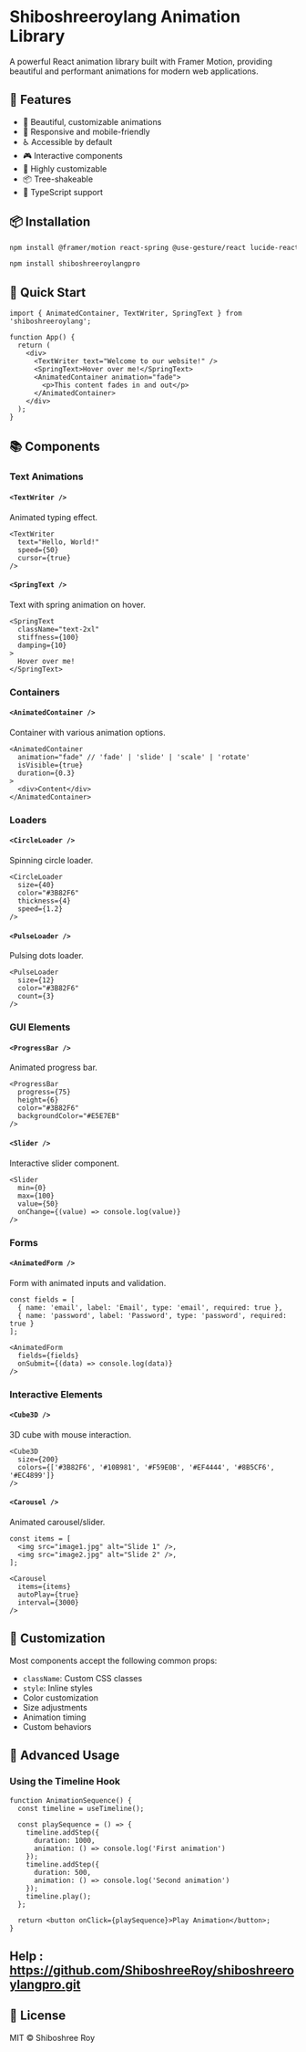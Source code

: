 # Shiboshreeroylang Animation Library

A powerful React animation library built with Framer Motion, providing beautiful and performant animations for modern web applications.

## 🚀 Features

- 🎨 Beautiful, customizable animations
- 📱 Responsive and mobile-friendly
- ♿ Accessible by default
- 🎮 Interactive components
- 🔧 Highly customizable
- 📦 Tree-shakeable
- 💪 TypeScript support

## 📦 Installation

```bash
npm install @framer/motion react-spring @use-gesture/react lucide-react
```
```bash
npm install shiboshreeroylangpro
```

## 🎯 Quick Start

```tsx
import { AnimatedContainer, TextWriter, SpringText } from 'shiboshreeroylang';

function App() {
  return (
    <div>
      <TextWriter text="Welcome to our website!" />
      <SpringText>Hover over me!</SpringText>
      <AnimatedContainer animation="fade">
        <p>This content fades in and out</p>
      </AnimatedContainer>
    </div>
  );
}
```

## 📚 Components

### Text Animations

#### `<TextWriter />`
Animated typing effect.

```tsx
<TextWriter 
  text="Hello, World!" 
  speed={50} 
  cursor={true}
/>
```

#### `<SpringText />`
Text with spring animation on hover.

```tsx
<SpringText 
  className="text-2xl"
  stiffness={100}
  damping={10}
>
  Hover over me!
</SpringText>
```

### Containers

#### `<AnimatedContainer />`
Container with various animation options.

```tsx
<AnimatedContainer
  animation="fade" // 'fade' | 'slide' | 'scale' | 'rotate'
  isVisible={true}
  duration={0.3}
>
  <div>Content</div>
</AnimatedContainer>
```

### Loaders

#### `<CircleLoader />`
Spinning circle loader.

```tsx
<CircleLoader
  size={40}
  color="#3B82F6"
  thickness={4}
  speed={1.2}
/>
```

#### `<PulseLoader />`
Pulsing dots loader.

```tsx
<PulseLoader
  size={12}
  color="#3B82F6"
  count={3}
/>
```

### GUI Elements

#### `<ProgressBar />`
Animated progress bar.

```tsx
<ProgressBar
  progress={75}
  height={6}
  color="#3B82F6"
  backgroundColor="#E5E7EB"
/>
```

#### `<Slider />`
Interactive slider component.

```tsx
<Slider
  min={0}
  max={100}
  value={50}
  onChange={(value) => console.log(value)}
/>
```

### Forms

#### `<AnimatedForm />`
Form with animated inputs and validation.

```tsx
const fields = [
  { name: 'email', label: 'Email', type: 'email', required: true },
  { name: 'password', label: 'Password', type: 'password', required: true }
];

<AnimatedForm
  fields={fields}
  onSubmit={(data) => console.log(data)}
/>
```

### Interactive Elements

#### `<Cube3D />`
3D cube with mouse interaction.

```tsx
<Cube3D
  size={200}
  colors={['#3B82F6', '#10B981', '#F59E0B', '#EF4444', '#8B5CF6', '#EC4899']}
/>
```

#### `<Carousel />`
Animated carousel/slider.

```tsx
const items = [
  <img src="image1.jpg" alt="Slide 1" />,
  <img src="image2.jpg" alt="Slide 2" />,
];

<Carousel
  items={items}
  autoPlay={true}
  interval={3000}
/>
```

## 🎨 Customization

Most components accept the following common props:
- `className`: Custom CSS classes
- `style`: Inline styles
- Color customization
- Size adjustments
- Animation timing
- Custom behaviors

## 🔧 Advanced Usage

### Using the Timeline Hook

```tsx
function AnimationSequence() {
  const timeline = useTimeline();

  const playSequence = () => {
    timeline.addStep({
      duration: 1000,
      animation: () => console.log('First animation')
    });
    timeline.addStep({
      duration: 500,
      animation: () => console.log('Second animation')
    });
    timeline.play();
  };

  return <button onClick={playSequence}>Play Animation</button>;
}
```
## Help : https://github.com/ShiboshreeRoy/shiboshreeroylangpro.git

## 📝 License

MIT © Shiboshree Roy
